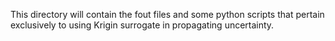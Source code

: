 This directory will contain the fout files and some python scripts that pertain
exclusively to using Krigin surrogate in propagating uncertainty.
